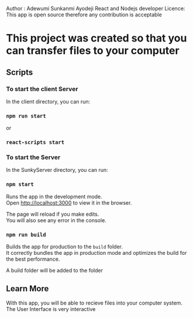 Author : Adewumi Sunkanmi Ayodeji React and Nodejs developer
Licence: This app is open source therefore any contribution is acceptable



# This project was created so that you can transfer files to your computer

## Scripts
### To start the client Server 
In the client directory, you can run:

### `npm run start`
or
### `react-scripts start`
### To start the  Server 
In the SunkyServer directory, you can run:

### `npm start`
Runs the app in the development mode.<br>
Open [http://localhost:3000](http://localhost:3000) to view it in the browser.

The page will reload if you make edits.<br>
You will also see any  error in the console.



### `npm run build`

Builds the app for production to the `build` folder.<br>
It correctly bundles the app in production mode and optimizes the build for the best performance.

A build folder will be added to the folder


## Learn More

With this app, you will be able to recieve files into your computer system.<br>
The User Interface is very interactive
